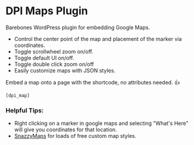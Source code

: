 # DPI Maps Plugin

Barebones WordPress plugin for embedding Google Maps.

 * Control the center point of the map and placement of the marker via coordinates.
 * Toggle scrollwheel zoom on/off.
 * Toggle default UI on/off.
 * Toggle double click zoom on/off
 * Easily customize maps with JSON styles.

Embed a map onto a page with the shortcode, no attributes needed. :+1:

```
[dpi_map]
```

### Helpful Tips:

 * Right clicking on a marker in google maps and selecting "What's Here" will give you coordinates for that location.
 * [SnazzyMaps](https://snazzymaps.com/) for loads of free custom map styles.